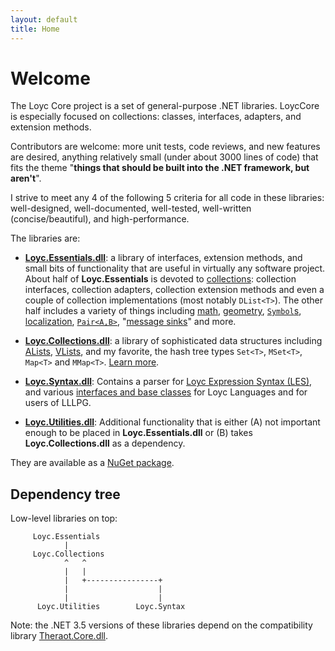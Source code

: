 ```yaml
---
layout: default
title: Home
---
```

Welcome
=======

The Loyc Core project is a set of general-purpose .NET libraries. LoycCore is especially focused on collections: classes, interfaces, adapters, and extension methods. 

Contributors are welcome: more unit tests, code reviews, and new features are desired, anything relatively small (under about 3000 lines of code) that fits the theme "__things that should be built into the .NET framework, but aren't__".

I strive to meet any 4 of the following 5 criteria for all code in these libraries: well-designed, well-documented, well-tested, well-written (concise/beautiful), and high-performance.

The libraries are:

- **[Loyc.Essentials.dll](https://github.com/qwertie/LoycCore/wiki/Loyc.Essentials)**: a library of interfaces, extension methods, and small bits of functionality that are useful in virtually any software project. About half of **Loyc.Essentials** is devoted to [collections](http://loyc.net/doc/code/namespaceLoyc_1_1Collections.html): collection interfaces, collection adapters, collection extension methods and even a couple of collection implementations (most notably `DList<T>`). The other half includes a variety of things including [math](http://loyc.net/doc/code/namespaceLoyc_1_1Math.html), [geometry](http://loyc.net/doc/code/namespaceLoyc_1_1Geometry.html), [`Symbol`s](http://loyc.net/doc/code/classLoyc_1_1Symbol.html), [localization](http://loyc.net/doc/code/classLoyc_1_1Localize.html), [`Pair<A,B>`](http://loyc.net/doc/code/structLoyc_1_1Pair_3_01T1_00_01T2_01_4.html), "[message sinks](http://loyc.net/doc/code/interfaceLoyc_1_1IMessageSink.html)" and more.
- **[Loyc.Collections.dll](https://github.com/qwertie/LoycCore/wiki/Loyc.Collections)**: a library of sophisticated data structures including [ALists][1], [VLists][2], and my favorite, the hash tree types `Set<T>`, `MSet<T>`, `Map<T>` and `MMap<T>`. [Learn more](collections/index.html).
- **[Loyc.Syntax.dll](https://github.com/qwertie/LoycCore/wiki/Loyc.Syntax)**: Contains a parser for [Loyc Expression Syntax (LES)][3], and various [interfaces and base classes](http://loyc.net/doc/code/namespaceLoyc_1_1Syntax.html) for Loyc Languages and for users of LLLPG.
- **[Loyc.Utilities.dll](https://github.com/qwertie/LoycCore/wiki/Loyc.Utilities)**: Additional functionality that is either (A) not important enough to be placed in **Loyc.Essentials.dll** or (B) takes **Loyc.Collections.dll** as a dependency.

  [1]: http://www.codeproject.com/Articles/568095/The-List-Trifecta-Part
  [2]: http://www.codeproject.com/Articles/26171/VList-data-structures-in-C
  [3]: https://github.com/qwertie/LoycCore/wiki/Loyc-Expression-Syntax

They are available as a [NuGet package](https://www.nuget.org/packages/LoycCore/).

Dependency tree
---------------

Low-level libraries on top:

         Loyc.Essentials
                |
         Loyc.Collections
                ^   ^      
                |   |      
                |   +----------------+
                |                    |     
                |                    |
          Loyc.Utilities        Loyc.Syntax

Note: the .NET 3.5 versions of these libraries depend on the compatibility library [Theraot.Core.dll](https://github.com/theraot/Theraot).


